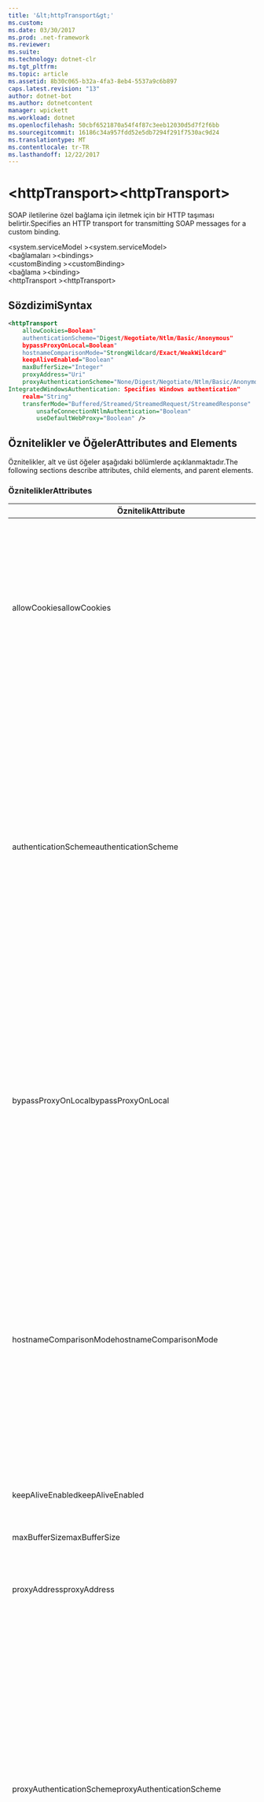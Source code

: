 ```yaml
---
title: '&lt;httpTransport&gt;'
ms.custom: 
ms.date: 03/30/2017
ms.prod: .net-framework
ms.reviewer: 
ms.suite: 
ms.technology: dotnet-clr
ms.tgt_pltfrm: 
ms.topic: article
ms.assetid: 8b30c065-b32a-4fa3-8eb4-5537a9c6b897
caps.latest.revision: "13"
author: dotnet-bot
ms.author: dotnetcontent
manager: wpickett
ms.workload: dotnet
ms.openlocfilehash: 50cbf6521870a54f4f87c3eeb12030d5d7f2f6bb
ms.sourcegitcommit: 16186c34a957fdd52e5db7294f291f7530ac9d24
ms.translationtype: MT
ms.contentlocale: tr-TR
ms.lasthandoff: 12/22/2017
---
```

# <a name="lthttptransportgt"></a><span data-ttu-id="d6fca-102">&lt;httpTransport&gt;</span><span class="sxs-lookup"><span data-stu-id="d6fca-102">&lt;httpTransport&gt;</span></span>
<span data-ttu-id="d6fca-103">SOAP iletilerine özel bağlama için iletmek için bir HTTP taşıması belirtir.</span><span class="sxs-lookup"><span data-stu-id="d6fca-103">Specifies an HTTP transport for transmitting SOAP messages for a custom binding.</span></span>  
  
 <span data-ttu-id="d6fca-104">\<system.serviceModel ></span><span class="sxs-lookup"><span data-stu-id="d6fca-104">\<system.serviceModel></span></span>  
<span data-ttu-id="d6fca-105">\<bağlamaları ></span><span class="sxs-lookup"><span data-stu-id="d6fca-105">\<bindings></span></span>  
<span data-ttu-id="d6fca-106">\<customBinding ></span><span class="sxs-lookup"><span data-stu-id="d6fca-106">\<customBinding></span></span>  
<span data-ttu-id="d6fca-107">\<bağlama ></span><span class="sxs-lookup"><span data-stu-id="d6fca-107">\<binding></span></span>  
<span data-ttu-id="d6fca-108">\<httpTransport ></span><span class="sxs-lookup"><span data-stu-id="d6fca-108">\<httpTransport></span></span>  
  
## <a name="syntax"></a><span data-ttu-id="d6fca-109">Sözdizimi</span><span class="sxs-lookup"><span data-stu-id="d6fca-109">Syntax</span></span>  
  
```xml  
<httpTransport  
    allowCookies=Boolean"  
    authenticationScheme="Digest/Negotiate/Ntlm/Basic/Anonymous"  
    bypassProxyOnLocal=Boolean"  
    hostnameComparisonMode="StrongWildcard/Exact/WeakWildcard"  
    keepAliveEnabled="Boolean"  
    maxBufferSize="Integer"  
    proxyAddress="Uri"  
    proxyAuthenticationScheme="None/Digest/Negotiate/Ntlm/Basic/Anonymous"  
IntegratedWindowsAuthentication: Specifies Windows authentication"  
    realm="String"  
    transferMode="Buffered/Streamed/StreamedRequest/StreamedResponse"  
        unsafeConnectionNtlmAuthentication="Boolean"  
        useDefaultWebProxy="Boolean" />  
```  
  
## <a name="attributes-and-elements"></a><span data-ttu-id="d6fca-110">Öznitelikler ve Öğeler</span><span class="sxs-lookup"><span data-stu-id="d6fca-110">Attributes and Elements</span></span>  
 <span data-ttu-id="d6fca-111">Öznitelikler, alt ve üst öğeler aşağıdaki bölümlerde açıklanmaktadır.</span><span class="sxs-lookup"><span data-stu-id="d6fca-111">The following sections describe attributes, child elements, and parent elements.</span></span>  
  
### <a name="attributes"></a><span data-ttu-id="d6fca-112">Öznitelikler</span><span class="sxs-lookup"><span data-stu-id="d6fca-112">Attributes</span></span>  
  
|<span data-ttu-id="d6fca-113">Öznitelik</span><span class="sxs-lookup"><span data-stu-id="d6fca-113">Attribute</span></span>|<span data-ttu-id="d6fca-114">Açıklama</span><span class="sxs-lookup"><span data-stu-id="d6fca-114">Description</span></span>|  
|---------------|-----------------|  
|<span data-ttu-id="d6fca-115">allowCookies</span><span class="sxs-lookup"><span data-stu-id="d6fca-115">allowCookies</span></span>|<span data-ttu-id="d6fca-116">İstemcinin tanımlama bilgilerini kabul eder ve sonraki isteklerde yayar belirten bir Boole değeri.</span><span class="sxs-lookup"><span data-stu-id="d6fca-116">A Boolean value that specifies whether the client accepts cookies and propagates them on future requests.</span></span> <span data-ttu-id="d6fca-117">Varsayılan, `false` değeridir.</span><span class="sxs-lookup"><span data-stu-id="d6fca-117">The default is `false`.</span></span><br /><br /> <span data-ttu-id="d6fca-118">Tanımlama bilgileri kullan ASMX Web Hizmetleri ile etkileşim kurarken, bu öznitelik kullanabilirsiniz.</span><span class="sxs-lookup"><span data-stu-id="d6fca-118">You can use this attribute when you interact with ASMX Web services that use cookies.</span></span> <span data-ttu-id="d6fca-119">Bu şekilde, sunucudan döndürülen tanımlama bilgilerini tüm gelecekteki istemci isteklerine hizmet otomatik olarak kopyalandığından emin olabilir.</span><span class="sxs-lookup"><span data-stu-id="d6fca-119">In this way, you can be sure that the cookies returned from the server are automatically copied to all future client requests for that service.</span></span>|  
|<span data-ttu-id="d6fca-120">authenticationScheme</span><span class="sxs-lookup"><span data-stu-id="d6fca-120">authenticationScheme</span></span>|<span data-ttu-id="d6fca-121">Bir HTTP dinleyicisi tarafından işlenen istemci isteklerinin kimliğini doğrulamak için kullanılacak protokolü belirtir.</span><span class="sxs-lookup"><span data-stu-id="d6fca-121">Specifies the protocol used to authenticate client requests being processed by an HTTP listener.</span></span> <span data-ttu-id="d6fca-122">Geçerli değerler şunlardır:</span><span class="sxs-lookup"><span data-stu-id="d6fca-122">Valid values include the following:</span></span><br /><br /> <span data-ttu-id="d6fca-123">-Özeti: Özet kimlik doğrulaması belirtir.</span><span class="sxs-lookup"><span data-stu-id="d6fca-123">-   Digest: Specifies digest authentication.</span></span><br /><span data-ttu-id="d6fca-124">-Anlaş: kimlik doğrulama düzenini belirlemek için istemci ile görüşür.</span><span class="sxs-lookup"><span data-stu-id="d6fca-124">-   Negotiate: Negotiates with the client to determine the authentication scheme.</span></span> <span data-ttu-id="d6fca-125">İstemci ve sunucu Kerberos destekliyorsa, kullanılır; Aksi halde, NTLM kullanılır.</span><span class="sxs-lookup"><span data-stu-id="d6fca-125">If both client and server support Kerberos, it is used; otherwise, NTLM is used.</span></span><br /><span data-ttu-id="d6fca-126">-Ntlm: NTLM kimlik doğrulaması belirtir.</span><span class="sxs-lookup"><span data-stu-id="d6fca-126">-   Ntlm: Specifies NTLM authentication.</span></span><br /><span data-ttu-id="d6fca-127">-Temel: temel kimlik doğrulaması belirtir.</span><span class="sxs-lookup"><span data-stu-id="d6fca-127">-   Basic: Specifies basic authentication.</span></span><br /><span data-ttu-id="d6fca-128">-Anonim: Anonim kimlik doğrulamasını belirtir.</span><span class="sxs-lookup"><span data-stu-id="d6fca-128">-   Anonymous: Specifies anonymous authentication.</span></span><br /><br /> <span data-ttu-id="d6fca-129">Anonim varsayılandır.</span><span class="sxs-lookup"><span data-stu-id="d6fca-129">The default is Anonymous.</span></span> <span data-ttu-id="d6fca-130">Bu öznitelik türünde <xref:System.Net.AuthenticationSchemes>.</span><span class="sxs-lookup"><span data-stu-id="d6fca-130">This attribute is of type <xref:System.Net.AuthenticationSchemes>.</span></span> <span data-ttu-id="d6fca-131">Bu öznitelik yalnızca bir kez ayarlanabilir.</span><span class="sxs-lookup"><span data-stu-id="d6fca-131">This attribute can only be set once.</span></span>|  
|<span data-ttu-id="d6fca-132">bypassProxyOnLocal</span><span class="sxs-lookup"><span data-stu-id="d6fca-132">bypassProxyOnLocal</span></span>|<span data-ttu-id="d6fca-133">Yerel adresler için proxy sunucuyu atla kılmayacağını gösteren bir Boole değeri.</span><span class="sxs-lookup"><span data-stu-id="d6fca-133">A Boolean value that indicates whether to bypass the proxy server for local addresses.</span></span> <span data-ttu-id="d6fca-134">Varsayılan, `false` değeridir.</span><span class="sxs-lookup"><span data-stu-id="d6fca-134">The default is `false`.</span></span><br /><br /> <span data-ttu-id="d6fca-135">Yerel bir adres yerel LAN ya da intranet biridir.</span><span class="sxs-lookup"><span data-stu-id="d6fca-135">A local address is one that is on the local LAN or intranet.</span></span><br /><br /> [!INCLUDE[indigo1](../../../../../includes/indigo1-md.md)]<span data-ttu-id="d6fca-136">her zaman hizmeti adresi http://localhost ile başlıyorsa proxy yok sayar.</span><span class="sxs-lookup"><span data-stu-id="d6fca-136"> always ignores the proxy if the service address begins with http://localhost.</span></span><br /><br /> <span data-ttu-id="d6fca-137">İstemcileri bir proxy üzerinden hizmetler için aynı makinede konuşurken gitmek için isterseniz localhost yerine ana bilgisayar adı kullanmanız gerekir.</span><span class="sxs-lookup"><span data-stu-id="d6fca-137">You should use the host name rather than localhost if you want clients to go through a proxy when talking to services on the same machine.</span></span>|  
|<span data-ttu-id="d6fca-138">hostnameComparisonMode</span><span class="sxs-lookup"><span data-stu-id="d6fca-138">hostnameComparisonMode</span></span>|<span data-ttu-id="d6fca-139">URI'ler ayrıştırmak için kullanılan HTTP ana bilgisayar adı karşılaştırma modunu belirtir.</span><span class="sxs-lookup"><span data-stu-id="d6fca-139">Specifies the HTTP hostname comparison mode used to parse URIs.</span></span> <span data-ttu-id="d6fca-140">Geçerli değerler,</span><span class="sxs-lookup"><span data-stu-id="d6fca-140">Valid values are,</span></span><br /><br /> <span data-ttu-id="d6fca-141">-StrongWildcard: ("+") belirtilen şema, bağlantı noktası ve göreli URI bağlamında tüm olası ana bilgisayar adı ile eşleşir.</span><span class="sxs-lookup"><span data-stu-id="d6fca-141">-   StrongWildcard: ("+") matches all possible hostnames in the context of the specified scheme, port and relative URI.</span></span><br /><span data-ttu-id="d6fca-142">-Tam: joker</span><span class="sxs-lookup"><span data-stu-id="d6fca-142">-   Exact: no wildcards</span></span><br /><span data-ttu-id="d6fca-143">-WeakWildcard: ("*") bağlamında belirtilen düzenini, bağlantı noktası ve açıkça eşlenen olmayan göreli UIR ya da güçlü joker mekanizması aracılığıyla olası tüm ana bilgisayar adı ile eşleşir.</span><span class="sxs-lookup"><span data-stu-id="d6fca-143">-   WeakWildcard: ("*") matches all possible hostname in the context of the specified scheme, port and relative UIR that have not been matched explicitly or through the strong wildcard mechanism.</span></span><br /><br /> <span data-ttu-id="d6fca-144">StrongWildcard varsayılandır.</span><span class="sxs-lookup"><span data-stu-id="d6fca-144">The default is StrongWildcard.</span></span> <span data-ttu-id="d6fca-145">Bu öznitelik türünde `System.ServiceModel.HostnameComparisonMode`.</span><span class="sxs-lookup"><span data-stu-id="d6fca-145">This attribute is of type `System.ServiceModel.HostnameComparisonMode`.</span></span>|  
|<span data-ttu-id="d6fca-146">keepAliveEnabled</span><span class="sxs-lookup"><span data-stu-id="d6fca-146">keepAliveEnabled</span></span>|<span data-ttu-id="d6fca-147">Internet kaynağıyla kalıcı bir bağlantı görüntüleyip görüntülemeyeceğini belirten bir Boole değeri.</span><span class="sxs-lookup"><span data-stu-id="d6fca-147">A Boolean value that specifies whether to make a persistent connection to the internet resource.</span></span>|  
|<span data-ttu-id="d6fca-148">maxBufferSize</span><span class="sxs-lookup"><span data-stu-id="d6fca-148">maxBufferSize</span></span>|<span data-ttu-id="d6fca-149">Arabelleğin en büyük boyutu belirtir pozitif bir tamsayı.</span><span class="sxs-lookup"><span data-stu-id="d6fca-149">A positive integer that specifies the maximum size of the buffer.</span></span> <span data-ttu-id="d6fca-150">524288 varsayılandır</span><span class="sxs-lookup"><span data-stu-id="d6fca-150">The default is 524288</span></span>|  
|<span data-ttu-id="d6fca-151">proxyAddress</span><span class="sxs-lookup"><span data-stu-id="d6fca-151">proxyAddress</span></span>|<span data-ttu-id="d6fca-152">HTTP proxy adresini belirtir URI.</span><span class="sxs-lookup"><span data-stu-id="d6fca-152">A URI that specifies the address of the HTTP proxy.</span></span> <span data-ttu-id="d6fca-153">Varsa `useSystemWebProxy` olan `true`, bu ayar olmalıdır `null`.</span><span class="sxs-lookup"><span data-stu-id="d6fca-153">If `useSystemWebProxy` is `true`, this setting must be `null`.</span></span> <span data-ttu-id="d6fca-154">Varsayılan, `null` değeridir.</span><span class="sxs-lookup"><span data-stu-id="d6fca-154">The default is `null`.</span></span>|  
|<span data-ttu-id="d6fca-155">proxyAuthenticationScheme</span><span class="sxs-lookup"><span data-stu-id="d6fca-155">proxyAuthenticationScheme</span></span>|<span data-ttu-id="d6fca-156">Bir HTTP proxy'si tarafından işlenen istemci isteklerinin kimlik doğrulaması için kullanılacak protokolü belirtir.</span><span class="sxs-lookup"><span data-stu-id="d6fca-156">Specifies the protocol used for authenticating client requests being processed by an HTTP proxy.</span></span> <span data-ttu-id="d6fca-157">Geçerli değerler şunlardır:</span><span class="sxs-lookup"><span data-stu-id="d6fca-157">Valid values include the following:</span></span><br /><br /> <span data-ttu-id="d6fca-158">-Hiçbiri: Kimlik doğrulaması gerçekleştirilmez.</span><span class="sxs-lookup"><span data-stu-id="d6fca-158">-   None: No authentication is performed.</span></span><br /><span data-ttu-id="d6fca-159">-Özeti: Özet kimlik doğrulaması belirtir.</span><span class="sxs-lookup"><span data-stu-id="d6fca-159">-   Digest: Specifies digest authentication.</span></span><br /><span data-ttu-id="d6fca-160">-Anlaş: kimlik doğrulama düzenini belirlemek için istemci ile görüşür.</span><span class="sxs-lookup"><span data-stu-id="d6fca-160">-   Negotiate: Negotiates with the client to determine the authentication scheme.</span></span> <span data-ttu-id="d6fca-161">İstemci ve sunucu Kerberos destekliyorsa, kullanılır; Aksi halde, NTLM kullanılır.</span><span class="sxs-lookup"><span data-stu-id="d6fca-161">If both client and server support Kerberos, it is used; otherwise, NTLM is used.</span></span><br /><span data-ttu-id="d6fca-162">-Ntlm: NTLM kimlik doğrulaması belirtir.</span><span class="sxs-lookup"><span data-stu-id="d6fca-162">-   Ntlm: Specifies NTLM authentication.</span></span><br /><span data-ttu-id="d6fca-163">-Temel: temel kimlik doğrulaması belirtir.</span><span class="sxs-lookup"><span data-stu-id="d6fca-163">-   Basic: Specifies basic authentication.</span></span><br /><span data-ttu-id="d6fca-164">-Anonim: Anonim kimlik doğrulamasını belirtir.</span><span class="sxs-lookup"><span data-stu-id="d6fca-164">-   Anonymous: Specifies anonymous authentication.</span></span><br /><span data-ttu-id="d6fca-165">-IntegratedWindowsAuthentication: Windows kimlik doğrulaması belirtir.</span><span class="sxs-lookup"><span data-stu-id="d6fca-165">-   IntegratedWindowsAuthentication: Specifies Windows authentication.</span></span><br /><br /> <span data-ttu-id="d6fca-166">Anonim varsayılandır.</span><span class="sxs-lookup"><span data-stu-id="d6fca-166">The default is Anonymous.</span></span> <span data-ttu-id="d6fca-167">Bu öznitelik türünde <xref:System.Net.AuthenticationSchemes>.</span><span class="sxs-lookup"><span data-stu-id="d6fca-167">This attribute is of type <xref:System.Net.AuthenticationSchemes>.</span></span>|  
|<span data-ttu-id="d6fca-168">Bölge</span><span class="sxs-lookup"><span data-stu-id="d6fca-168">realm</span></span>|<span data-ttu-id="d6fca-169">Proxy/sunucuda kullanmak için bölge belirten bir dize.</span><span class="sxs-lookup"><span data-stu-id="d6fca-169">A string that specifies the realm to use on the proxy/server.</span></span> <span data-ttu-id="d6fca-170">Varsayılan boş bir dizedir.</span><span class="sxs-lookup"><span data-stu-id="d6fca-170">The default is an empty string.</span></span><br /><br /> <span data-ttu-id="d6fca-171">Sunucuları, korunan kaynaklara bölümlemek için bölgeleri kullanır.</span><span class="sxs-lookup"><span data-stu-id="d6fca-171">Servers use realms to partition protected resources.</span></span> <span data-ttu-id="d6fca-172">Her bölüm kendi kimlik doğrulama düzeni ve/veya yetkilendirme veritabanına sahip olabilir.</span><span class="sxs-lookup"><span data-stu-id="d6fca-172">Each partition can have its own authentication scheme and/or authorization database.</span></span> <span data-ttu-id="d6fca-173">Bölge için basic kullanılır ve Özet kimlik doğrulaması.</span><span class="sxs-lookup"><span data-stu-id="d6fca-173">Realms are used only for basic and digest authentication.</span></span> <span data-ttu-id="d6fca-174">Bir istemci kimliğini başarıyla doğrulayan sonra kimlik doğrulama, belirli bir bölgedeki tüm kaynaklar için geçerlidir.</span><span class="sxs-lookup"><span data-stu-id="d6fca-174">After a client successfully authenticates, the authentication is valid for all resources in a given realm.</span></span> <span data-ttu-id="d6fca-175">Bölge ayrıntılı bir açıklaması için RFC 2617 http://www.ietf.org bakın.</span><span class="sxs-lookup"><span data-stu-id="d6fca-175">For a detailed description of realms, see RFC 2617 at http://www.ietf.org.</span></span>|  
|<span data-ttu-id="d6fca-176">transferMode</span><span class="sxs-lookup"><span data-stu-id="d6fca-176">transferMode</span></span>|<span data-ttu-id="d6fca-177">İletileri olup ara belleğe veya akışa veya isteği belirtir veya yanıt.</span><span class="sxs-lookup"><span data-stu-id="d6fca-177">Specifies whether messages are buffered or streamed or a request or response.</span></span> <span data-ttu-id="d6fca-178">Geçerli değerler şunlardır:</span><span class="sxs-lookup"><span data-stu-id="d6fca-178">Valid values include the following:</span></span><br /><br /> <span data-ttu-id="d6fca-179">-Arabelleğe: İstek ve yanıt iletilerini arabelleğe.</span><span class="sxs-lookup"><span data-stu-id="d6fca-179">-   Buffered: The request and response messages are buffered.</span></span><br /><span data-ttu-id="d6fca-180">-Akışı: İstek ve yanıt iletileri akışa alınır.</span><span class="sxs-lookup"><span data-stu-id="d6fca-180">-   Streamed: The request and response messages are streamed.</span></span><br /><span data-ttu-id="d6fca-181">-StreamedRequest: İstek iletisi akışı ve yanıt iletisi arabelleğe alındı.</span><span class="sxs-lookup"><span data-stu-id="d6fca-181">-   StreamedRequest: The request message is streamed and the response message is buffered.</span></span><br /><span data-ttu-id="d6fca-182">-Da StreamedResponse: İstek iletisi arabelleğe alınıp ve yanıt iletisi akışı.</span><span class="sxs-lookup"><span data-stu-id="d6fca-182">-   StreamedResponse: The request message is buffered and the response message is streamed.</span></span><br /><br /> <span data-ttu-id="d6fca-183">Varsayılan arabelleğe alındı.</span><span class="sxs-lookup"><span data-stu-id="d6fca-183">The default is Buffered.</span></span> <span data-ttu-id="d6fca-184">Bu öznitelik türünde <xref:System.ServiceModel.TransferMode> .</span><span class="sxs-lookup"><span data-stu-id="d6fca-184">This attribute is of type <xref:System.ServiceModel.TransferMode> .</span></span>|  
|<span data-ttu-id="d6fca-185">unsafeConnectionNtlmAuthentication</span><span class="sxs-lookup"><span data-stu-id="d6fca-185">unsafeConnectionNtlmAuthentication</span></span>|<span data-ttu-id="d6fca-186">Güvenli bağlantı paylaşımı sunucu üzerinde etkin olup olmadığını belirten bir Boole değeri.</span><span class="sxs-lookup"><span data-stu-id="d6fca-186">A Boolean value that specifies whether Unsafe Connection Sharing is enabled on the server.</span></span> <span data-ttu-id="d6fca-187">Varsayılan, `false` değeridir.</span><span class="sxs-lookup"><span data-stu-id="d6fca-187">The default is `false`.</span></span> <span data-ttu-id="d6fca-188">Etkinleştirilirse, NTLM kimlik doğrulaması her TCP bağlantısı için bir kez gerçekleştirilir.</span><span class="sxs-lookup"><span data-stu-id="d6fca-188">If enabled, NTLM authentication is performed once on each TCP connection.</span></span>|  
|<span data-ttu-id="d6fca-189">useDefaultWebProxy</span><span class="sxs-lookup"><span data-stu-id="d6fca-189">useDefaultWebProxy</span></span>|<span data-ttu-id="d6fca-190">Makine genelinde proxy ayarlarını yerine kullanıcıya özgü ayarları kullanılıp kullanılmadığını belirten bir Boole değeri.</span><span class="sxs-lookup"><span data-stu-id="d6fca-190">A Boolean value that specifies whether the machine-wide proxy settings are used rather than the user specific settings.</span></span> <span data-ttu-id="d6fca-191">Varsayılan, `true` değeridir.</span><span class="sxs-lookup"><span data-stu-id="d6fca-191">The default is `true`.</span></span>|  
  
### <a name="child-elements"></a><span data-ttu-id="d6fca-192">Alt Öğeler</span><span class="sxs-lookup"><span data-stu-id="d6fca-192">Child Elements</span></span>  
 <span data-ttu-id="d6fca-193">Yok.</span><span class="sxs-lookup"><span data-stu-id="d6fca-193">None</span></span>  
  
### <a name="parent-elements"></a><span data-ttu-id="d6fca-194">Üst Öğeler</span><span class="sxs-lookup"><span data-stu-id="d6fca-194">Parent Elements</span></span>  
  
|<span data-ttu-id="d6fca-195">Öğe</span><span class="sxs-lookup"><span data-stu-id="d6fca-195">Element</span></span>|<span data-ttu-id="d6fca-196">Açıklama</span><span class="sxs-lookup"><span data-stu-id="d6fca-196">Description</span></span>|  
|-------------|-----------------|  
|[<span data-ttu-id="d6fca-197">\<bağlama ></span><span class="sxs-lookup"><span data-stu-id="d6fca-197">\<binding></span></span>](../../../../../docs/framework/misc/binding.md)|<span data-ttu-id="d6fca-198">Özel bağlama tüm bağlama özelliklerini tanımlar.</span><span class="sxs-lookup"><span data-stu-id="d6fca-198">Defines all binding capabilities of the custom binding.</span></span>|  
  
## <a name="remarks"></a><span data-ttu-id="d6fca-199">Açıklamalar</span><span class="sxs-lookup"><span data-stu-id="d6fca-199">Remarks</span></span>  
 <span data-ttu-id="d6fca-200">`httpTransport` Öğesidir başlangıç noktası HTTP aktarım protokolünü uygulayan bağlaması özel oluşturma için.</span><span class="sxs-lookup"><span data-stu-id="d6fca-200">The `httpTransport` element is the starting point for creating a custom binding that implements the HTTP transport protocol.</span></span> <span data-ttu-id="d6fca-201">Birlikte çalışabilirlik amaçlar için kullanılan birincil aktarım HTTP'dir.</span><span class="sxs-lookup"><span data-stu-id="d6fca-201">HTTP is the primary transport used for interoperability purposes.</span></span> <span data-ttu-id="d6fca-202">Bu aktarım tarafından desteklenen [!INCLUDE[indigo1](../../../../../includes/indigo1-md.md)] olmayan birlikte çalışabilirliği sağlamak için[!INCLUDE[indigo2](../../../../../includes/indigo2-md.md)] Web Hizmetleri yığınları.</span><span class="sxs-lookup"><span data-stu-id="d6fca-202">This transport is supported by the [!INCLUDE[indigo1](../../../../../includes/indigo1-md.md)] to ensure interoperability with other non-[!INCLUDE[indigo2](../../../../../includes/indigo2-md.md)] Web services stacks.</span></span>  
  
## <a name="see-also"></a><span data-ttu-id="d6fca-203">Ayrıca Bkz.</span><span class="sxs-lookup"><span data-stu-id="d6fca-203">See Also</span></span>  
 <xref:System.ServiceModel.Configuration.HttpTransportElement>  
 <xref:System.ServiceModel.Channels.HttpTransportBindingElement>  
 <xref:System.ServiceModel.Channels.TransportBindingElement>  
 <xref:System.ServiceModel.Channels.CustomBinding>  
 [<span data-ttu-id="d6fca-204">Taşımalar</span><span class="sxs-lookup"><span data-stu-id="d6fca-204">Transports</span></span>](../../../../../docs/framework/wcf/feature-details/transports.md)  
 [<span data-ttu-id="d6fca-205">Taşıma Seçme</span><span class="sxs-lookup"><span data-stu-id="d6fca-205">Choosing a Transport</span></span>](../../../../../docs/framework/wcf/feature-details/choosing-a-transport.md)  
 [<span data-ttu-id="d6fca-206">Bağlamalar</span><span class="sxs-lookup"><span data-stu-id="d6fca-206">Bindings</span></span>](../../../../../docs/framework/wcf/bindings.md)  
 [<span data-ttu-id="d6fca-207">Bağlamaları Genişletme</span><span class="sxs-lookup"><span data-stu-id="d6fca-207">Extending Bindings</span></span>](../../../../../docs/framework/wcf/extending/extending-bindings.md)  
 [<span data-ttu-id="d6fca-208">Özel Bağlamalar</span><span class="sxs-lookup"><span data-stu-id="d6fca-208">Custom Bindings</span></span>](../../../../../docs/framework/wcf/extending/custom-bindings.md)  
 [<span data-ttu-id="d6fca-209">\<customBinding ></span><span class="sxs-lookup"><span data-stu-id="d6fca-209">\<customBinding></span></span>](../../../../../docs/framework/configure-apps/file-schema/wcf/custombinding.md)

